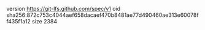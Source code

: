 version https://git-lfs.github.com/spec/v1
oid sha256:872c753c4044aef658dacaef470b8481ae77d490460ae313e60078ff435f1a12
size 2384
